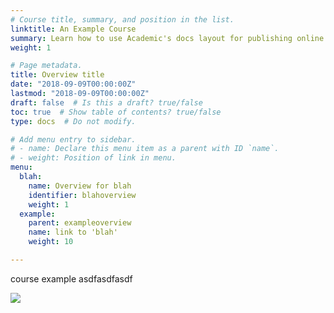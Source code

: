 ```yaml
---
# Course title, summary, and position in the list.
linktitle: An Example Course
summary: Learn how to use Academic's docs layout for publishing online courses, software documentation, and tutorials.
weight: 1

# Page metadata.
title: Overview title
date: "2018-09-09T00:00:00Z"
lastmod: "2018-09-09T00:00:00Z"
draft: false  # Is this a draft? true/false
toc: true  # Show table of contents? true/false
type: docs  # Do not modify.

# Add menu entry to sidebar.
# - name: Declare this menu item as a parent with ID `name`.
# - weight: Position of link in menu.
menu:
  blah:
    name: Overview for blah
    identifier: blahoverview
    weight: 1
  example:
    parent: exampleoverview
    name: link to 'blah'
    weight: 10

---
```

course example asdfasdfasdf

![](2019-06-26-08-26-06.png)